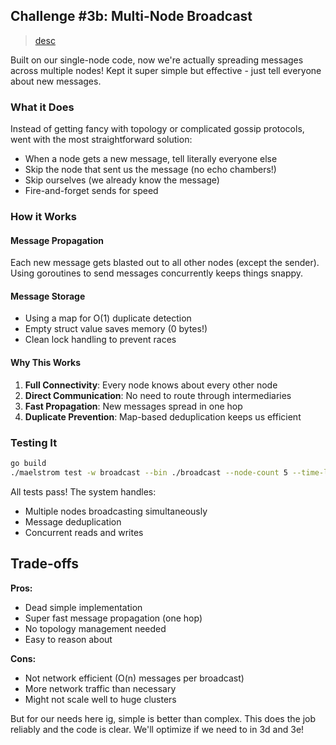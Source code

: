 ## Challenge #3b: Multi-Node Broadcast

> [desc](https://fly.io/dist-sys/3b/)

Built on our single-node code, now we're actually spreading messages across multiple nodes! Kept it super simple but effective - just tell everyone about new messages.

### What it Does
Instead of getting fancy with topology or complicated gossip protocols, went with the most straightforward solution:
- When a node gets a new message, tell literally everyone else
- Skip the node that sent us the message (no echo chambers!)
- Skip ourselves (we already know the message)
- Fire-and-forget sends for speed

### How it Works

#### Message Propagation

Each new message gets blasted out to all other nodes (except the sender). Using goroutines to send messages concurrently keeps things snappy.

#### Message Storage

- Using a map for O(1) duplicate detection
- Empty struct value saves memory (0 bytes!)
- Clean lock handling to prevent races

#### Why This Works
1. **Full Connectivity**: Every node knows about every other node
2. **Direct Communication**: No need to route through intermediaries
3. **Fast Propagation**: New messages spread in one hop
4. **Duplicate Prevention**: Map-based deduplication keeps us efficient

### Testing It
```bash
go build
./maelstrom test -w broadcast --bin ./broadcast --node-count 5 --time-limit 20 --rate 10
```

All tests pass! The system handles:
- Multiple nodes broadcasting simultaneously
- Message deduplication
- Concurrent reads and writes

## Trade-offs
**Pros:**
- Dead simple implementation
- Super fast message propagation (one hop)
- No topology management needed
- Easy to reason about

**Cons:**
- Not network efficient (O(n) messages per broadcast)
- More network traffic than necessary
- Might not scale well to huge clusters

But for our needs here ig, simple is better than complex. This does the job reliably and the code is clear. We'll optimize if we need to in 3d and 3e!